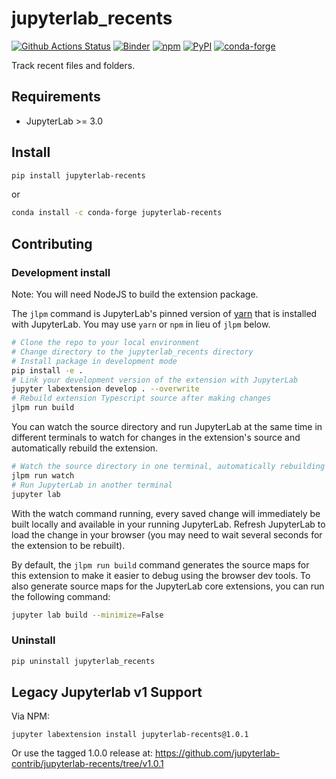 # jupyterlab_recents

[![Github Actions Status](https://github.com/jupyterlab-contrib/jupyterlab-recents/workflows/Build/badge.svg)](https://github.com/jupyterlab-contrib/jupyterlab-recents/actions?query=workflow%3ABuild)
[![Binder](https://mybinder.org/badge_logo.svg)](https://mybinder.org/v2/gh/jupyterlab-contrib/jupyterlab-recents/master?urlpath=lab)
[![npm](https://img.shields.io/npm/v/@jlab-enhanced/recents)](https://www.npmjs.com/package/@jlab-enhanced/recents)
[![PyPI](https://img.shields.io/pypi/v/jupyterlab-recents)](https://pypi.org/project/jupyterlab-favorites)
[![conda-forge](https://img.shields.io/conda/vn/conda-forge/jupyterlab-recents)](https://anaconda.org/conda-forge/jupyterlab-recents)

Track recent files and folders.

## Requirements

- JupyterLab >= 3.0

## Install

```bash
pip install jupyterlab-recents
```

or

```bash
conda install -c conda-forge jupyterlab-recents
```

## Contributing

### Development install

Note: You will need NodeJS to build the extension package.

The `jlpm` command is JupyterLab's pinned version of
[yarn](https://yarnpkg.com/) that is installed with JupyterLab. You may use
`yarn` or `npm` in lieu of `jlpm` below.

```bash
# Clone the repo to your local environment
# Change directory to the jupyterlab_recents directory
# Install package in development mode
pip install -e .
# Link your development version of the extension with JupyterLab
jupyter labextension develop . --overwrite
# Rebuild extension Typescript source after making changes
jlpm run build
```

You can watch the source directory and run JupyterLab at the same time in different terminals to watch for changes in the extension's source and automatically rebuild the extension.

```bash
# Watch the source directory in one terminal, automatically rebuilding when needed
jlpm run watch
# Run JupyterLab in another terminal
jupyter lab
```

With the watch command running, every saved change will immediately be built locally and available in your running JupyterLab. Refresh JupyterLab to load the change in your browser (you may need to wait several seconds for the extension to be rebuilt).

By default, the `jlpm run build` command generates the source maps for this extension to make it easier to debug using the browser dev tools. To also generate source maps for the JupyterLab core extensions, you can run the following command:

```bash
jupyter lab build --minimize=False
```

### Uninstall

```bash
pip uninstall jupyterlab_recents
```

## Legacy Jupyterlab v1 Support

Via NPM:

```{bash}
jupyter labextension install jupyterlab-recents@1.0.1
```

Or use the tagged 1.0.0 release at:
https://github.com/jupyterlab-contrib/jupyterlab-recents/tree/v1.0.1
